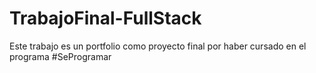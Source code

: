 # TrabajoFinal-FullStack
Este trabajo es un portfolio como proyecto final por haber cursado en el programa #SeProgramar
